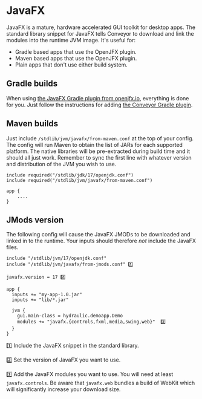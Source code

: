 # JavaFX

JavaFX is a mature, hardware accelerated GUI toolkit for desktop apps. The standard library snippet for JavaFX tells Conveyor to download
and link the modules into the runtime JVM image. It's useful for:

* Gradle based apps that use the OpenJFX plugin.
* Maven based apps that use the OpenJFX plugin.
* Plain apps that don't use either build system.

## Gradle builds

When using [the JavaFX Gradle plugin from openjfx.io](https://openjfx.io/openjfx-docs/#gradle), everything is done for you. Just follow
the instructions for adding [the Conveyor Gradle plugin](../configs/maven-gradle#gradle).

## Maven builds

Just include `/stdlib/jvm/javafx/from-maven.conf` at the top of your config. The config will run Maven to obtain the list of JARs for 
each supported platform. The native libraries will be pre-extracted during build time and it should all just work. Remember to sync 
the first line with whatever version and distribution of the JVM you wish to use.

```
include required("/stdlib/jdk/17/openjdk.conf")
include required("/stdlib/jvm/javafx/from-maven.conf")

app {
	....
}
```

## JMods version

The following config will cause the JavaFX JMODs to be downloaded and linked in to the runtime. Your inputs should therefore _not_ include
the JavaFX files.

```hocon
include "/stdlib/jvm/17/openjdk.conf"
include "/stdlib/jvm/javafx/from-jmods.conf" 1️⃣

javafx.version = 17 2️⃣ 

app {
  inputs += "my-app-1.0.jar"
  inputs += "lib/*.jar"

  jvm {
    gui.main-class = hydraulic.demoapp.Demo
    modules += "javafx.{controls,fxml,media,swing,web}"  3️⃣
  }
}
```

1️⃣ Include the JavaFX snippet in the standard library.

2️⃣ Set the version of JavaFX you want to use.

3️⃣ Add the JavaFX modules you want to use. You will need at least `javafx.controls`. Be aware that `javafx.web` bundles a build of WebKit which will significantly increase your download size.
